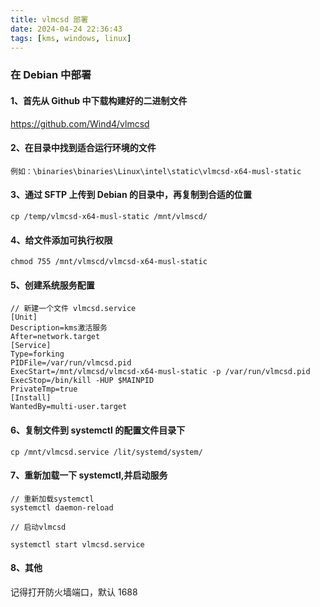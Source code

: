 ```yaml
---
title: vlmcsd 部署
date: 2024-04-24 22:36:43
tags: [kms, windows, linux]
---
```


### 在 Debian 中部署

#### 1、首先从 Github 中下载构建好的二进制文件

https://github.com/Wind4/vlmcsd

#### 2、在目录中找到适合运行环境的文件

```
例如：\binaries\binaries\Linux\intel\static\vlmcsd-x64-musl-static
```

#### 3、通过 SFTP 上传到 Debian 的目录中，再复制到合适的位置

```
cp /temp/vlmcsd-x64-musl-static /mnt/vlmscd/
```

#### 4、给文件添加可执行权限

```
chmod 755 /mnt/vlmscd/vlmcsd-x64-musl-static
```

#### 5、创建系统服务配置

```
// 新建一个文件 vlmcsd.service
[Unit]
Description=kms激活服务
After=network.target
[Service]
Type=forking
PIDFile=/var/run/vlmcsd.pid
ExecStart=/mnt/vlmcsd/vlmcsd-x64-musl-static -p /var/run/vlmcsd.pid
ExecStop=/bin/kill -HUP $MAINPID
PrivateTmp=true
[Install]
WantedBy=multi-user.target
```

#### 6、复制文件到 systemctl 的配置文件目录下

```
cp /mnt/vlmcsd.service /lit/systemd/system/
```

#### 7、重新加载一下 systemctl,并启动服务

```
// 重新加载systemctl
systemctl daemon-reload

// 启动vlmcsd

systemctl start vlmcsd.service
```

#### 8、其他

记得打开防火墙端口，默认 1688
